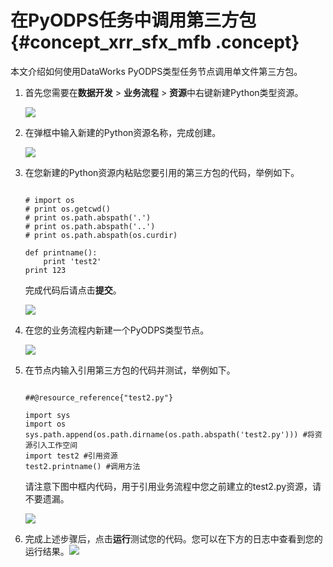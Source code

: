 # 在PyODPS任务中调用第三方包 {#concept_xrr_sfx_mfb .concept}

本文介绍如何使用DataWorks PyODPS类型任务节点调用单文件第三方包。

1.  首先您需要在**数据开发** \> **业务流程** \> **资源**中右键新建Python类型资源。

    ![](http://static-aliyun-doc.oss-cn-hangzhou.aliyuncs.com/assets/img/23998/154157356613917_zh-CN.png)

2.  在弹框中输入新建的Python资源名称，完成创建。

    ![](http://static-aliyun-doc.oss-cn-hangzhou.aliyuncs.com/assets/img/23998/154157356613918_zh-CN.png)

3.  在您新建的Python资源内粘贴您要引用的第三方包的代码，举例如下。

    ```
    
    # import os
    # print os.getcwd()
    # print os.path.abspath('.')
    # print os.path.abspath('..')
    # print os.path.abspath(os.curdir)
    
    def printname():
        print 'test2'
    print 123
    ```

    完成代码后请点击**提交**。

    ![](http://static-aliyun-doc.oss-cn-hangzhou.aliyuncs.com/assets/img/23998/154157356613919_zh-CN.png)

4.  在您的业务流程内新建一个PyODPS类型节点。

    ![](http://static-aliyun-doc.oss-cn-hangzhou.aliyuncs.com/assets/img/23998/154157356613921_zh-CN.png)

5.  在节点内输入引用第三方包的代码并测试，举例如下。

    ```
    
    ##@resource_reference{"test2.py"}
    
    import sys 
    import os
    sys.path.append(os.path.dirname(os.path.abspath('test2.py'))) #将资源引入工作空间
    import test2 #引用资源
    test2.printname() #调用方法
    ```

    请注意下图中框内代码，用于引用业务流程中您之前建立的test2.py资源，请不要遗漏。

    ![](http://static-aliyun-doc.oss-cn-hangzhou.aliyuncs.com/assets/img/23998/154157356613923_zh-CN.png)

6.  完成上述步骤后，点击**运行**测试您的代码。您可以在下方的日志中查看到您的运行结果。![](http://static-aliyun-doc.oss-cn-hangzhou.aliyuncs.com/assets/img/23998/154157356613924_zh-CN.png)

